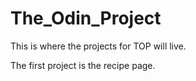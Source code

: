 # The_Odin_Project

This is where the projects for TOP will live.

The first project is the recipe page. 
